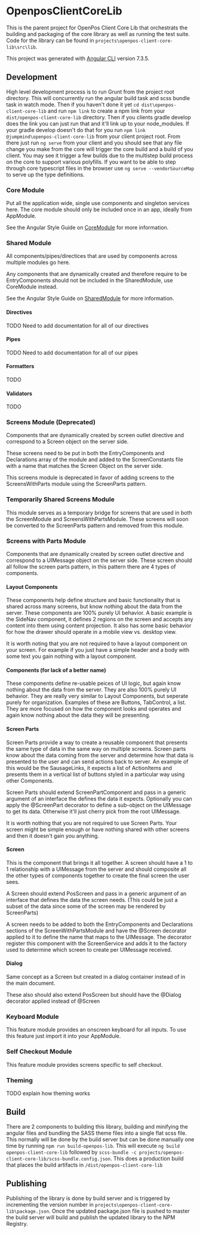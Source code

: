 # OpenposClientCoreLib

This is the parent project for OpenPos Client Core Lib that orchestrats the building and packaging of the core library as well as running the test suite.
Code for the library can be found in `projects\openpos-client-core-lib\src\lib`.

This project was generated with [Angular CLI](https://github.com/angular/angular-cli) version 7.3.5.

## Development

High level development process is to run Grunt from the project root directory. This will concurrently run the angular build task and scss bundle task in watch mode. Then if you haven't done it yet `cd dist\openpos-client-core-lib` and run `npm link` to create a npm link from your `dist/openpos-client-core-lib` directory. Then if you clients gradle develop does the link you can just run that and it'll link up to your node_modules. If your gradle develop doesn't do that for you run `npm link @jumpmind\openpos-client-core-lib` from your client project root. From there just run `ng serve` from your client and you should see that any file change you make from the core will trigger the core build and a build of you client. You may see it trigger a few builds due to the multistep build process on the core to support various polyfills. If you want to be able to step through core typescript files in the browser use `ng serve --vendorSourceMap` to serve up the type definitions.

### Core Module

Put all the application wide, single use components and singleton services here. The core module should only be included once in an app, ideally from AppModule.

See the Angular Style Guide on [CoreModule](https://angular.io/guide/styleguide#core-feature-module) for more information.

### Shared Module

All components/pipes/directices that are used by components across multiple modules go here.

Any components that are dynamically created and therefore require to be EntryComponents should not be included in the SharedModule, use CoreModule instead.

See the Angular Style Guide on [SharedModule](https://angular.io/guide/styleguide#shared-feature-module) for more information.

#### Directives

TODO Need to add documentation for all of our directives

#### Pipes

TODO Need to add documentation for all of our pipes

#### Formatters

TODO

#### Validators

TODO

### Screens Module (Deprecated)

Components that are dynamically created by screen outlet directive and correspond to a Screen object on the server side.

These screens need to be put in both the EntryComponents and Declarations array of the module and added to the ScreenConstants file with a name that matches the Screen Object on the server side.

This screens module is deprecated in favor of adding screens to the ScreensWithParts module using the ScreenParts pattern.

### Temporarily Shared Screens Module

This module serves as a temporary bridge for screens that are used in both the ScreenModule and ScreensWithPartsModule. These screens will soon be converted to the ScreenParts pattern and removed from this module.

### Screens with Parts Module

Components that are dynamically created by screen outlet directive and correspond to a UIMessage object on the server side.
These screen should all follow the screen parts pattern, in this pattern there are 4 types of components.

#### Layout Components

These components help define structure and basic functionality that is shared across many screens, but know nothing about the data from the server. These components are 100% purely UI behavior. A basic example is the SideNav component, it defines 2 regions on the screen and accepts any content into them using content projection. It also has some basic behavior for how the drawer should operate in a mobile view vs. desktop view.

It is worth noting that you are not required to have a layout component on your screen. For example if you just have a simple header and a body with some text you gain nothing with a layout component.

#### Components (for lack of a better name)

These components define re-usable peices of UI logic, but again know nothing about the data from the server. They are also 100% purely UI behavior. They are really very similar to Layout Components, but seperate purely for organization. Examples of these are Buttons, TabControl, a list. They are more focused on how the component looks and operates and again know nothing about the data they will be presenting.

#### Screen Parts

Screen Parts provide a way to create a reusable component that presents the same type of data in the same way on multiple screens. Screen parts know about the data coming from the server and determine how that data is presented to the user and can send actions back to server. An example of this would be the SausageLinks, it expects a list of ActionItems and presents them in a vertical list of buttons styled in a particular way using other Components.

Screen Parts should extend ScreenPartComponent and pass in a generic argument of an interface the defines the data it expects. Optionally you can apply the @ScreenPart decorator to define a sub-object on the UIMessage to get its data. Otherwise it'll just cherry pick from the root UIMessage.

It is worth nothing that you are not required to use Screen Parts. Your screen might be simple enough or have nothing shared with other screens and then it doesn't gain you anything.

#### Screen

This is the component that brings it all together. A screen should have a 1 to 1 relationship with a UIMessage from the server and should composite all the other types of components together to create the final screen the user sees.

A Screen should extend PosScreen and pass in a generic argument of an interface that defines the data the screen needs. (This could be just a subset of the data since some of the screen may be rendered by ScreenParts)

A screen needs to be added to both the EntryComponents and Declarations sections of the ScreenWithPartsModule and have the @Screen decorator applied to it to define the name that maps to the UIMessage. The decorator register this component with the ScreenService and adds it to the factory used to determine which screen to create per UIMessage received.

#### Dialog

Same concept as a Screen but created in a dialog container instead of in the main document.

These also should also extend PosScreen but should have the @Dialog decorator applied instead of @Screen

### Keyboard Module

This feature module provides an onscreen keyboard for all inputs. To use this feature just import it into your AppModule.

### Self Checkout Module

This feature module provides screens specific to self checkout.

### Theming

TODO explain how theming works

## Build

There are 2 components to building this library, building and minifying the angular files and bundling the SASS theme files into a single flat scss file. This normally will be done by the build server but can be done manually one time by running `npm run build-openpos-lib`. This will execute `ng build openpos-client-core-lib` followed by `scss-bundle -c projects/openpos-client-core-lib/scss-bundle.config.json`. This does a production build that places the build artifacts in `/dist/openpos-client-core-lib`

## Publishing

Publishing of the library is done by build server and is triggered by incrementing the version number in `projects\openpos-client-core-lib\package.json`. Once the updated package.json file is pushed to master the build server will build and publish the updated library to the NPM Registry.